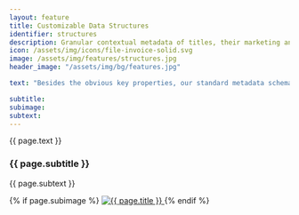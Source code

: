 ```yaml
---
layout: feature
title: Customizable Data Structures
identifier: structures
description: Granular contextual metadata of titles, their marketing and auxiliary assets for instant recovery and sharing. 
icon: /assets/img/icons/file-invoice-solid.svg
image: /assets/img/features/structures.jpg
header_image: "/assets/img/bg/features.jpg"

text: "Besides the obvious key properties, our standard metadata schemas allow you to capture a deep degree of detail, such as multiple genre assignments, many-to-one associations of cast and crew, and multi-language layers. However, our architecture also allows for fully custom schemas: Whether you'd like to concentrate on just a handful of key fields or go all-out and capture expansive additional information, we can provide the best structure to capture your data optimally. Of course, you also decide which portion of each title's or asset's metadata is shared with clients and which remains purely internal. We can even provide multiple schemas for you - say, a standard schema plus several schemas matching specific vendor formats."

subtitle: 
subimage: 
subtext: 
---
```


<div class="row">
    <div class="col-md-12">
        <div class="service-details mb-40">
            <p>{{ page.text }}</p>
        </div>
    </div>
</div>
<div class="row">
    <div class="col-xl-6 col-lg-12">
        <div class="service-details mb-40">
            <h3>{{ page.subtitle }}</h3>
            <p>{{ page.subtext }}</p>
        </div>
    </div>
    <div class="col-xl-6 col-lg-12">
        <div class="s-details-img mb-30">
          {% if page.subimage %}
          <a href="{{ page.subimage }}" class="view">
            <img src="{{ page.subimage }}" class="border" alt="{{ page.title }}">  
          </a>
          {% endif %}
        </div>
    </div>
</div>
